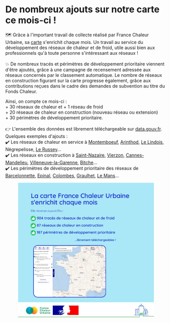 # De nombreux ajouts sur notre carte ce mois-ci !

🗺️ Grâce à l'important travail de collecte réalisé par France Chaleur Urbaine, sa [carte](https://france-chaleur-urbaine.beta.gouv.fr/carte) s'enrichit chaque mois. Un travail au service du développement des réseaux de chaleur et de froid, utile aussi bien aux professionnels qu'à toute personne s'intéressant aux réseaux !\
\
💥 De nombreux tracés et périmètres de développement prioritaire viennent d'être ajoutés, grâce à une campagne de recensement adressée aux réseaux concernés par le classement automatique. Le nombre de réseaux en construction figurant sur la carte progresse également, grâce aux contributions reçues dans le cadre des demandes de subvention au titre du Fonds Chaleur.

Ainsi, on compte ce mois-ci :\
\+ 30 réseaux de chaleur et + 1 réseau de froid\
\+ 20 réseaux de chaleur en construction (nouveau réseau ou extension)\
\+ 30 périmètres de développement prioritaire.\
\
👉 L'ensemble des données est librement téléchargeable sur [data.gouv.fr](<README (1).md>).\
Quelques exemples d'ajouts :\
✔️ Les réseaux de chaleur en service à [Montemboeuf](https://france-chaleur-urbaine.beta.gouv.fr/reseaux/1606C), [Arinthod](https://france-chaleur-urbaine.beta.gouv.fr/reseaux/3905C), [Le Lindois](https://france-chaleur-urbaine.beta.gouv.fr/reseaux/1613C), Nègrepelisse, [Le Russey](https://france-chaleur-urbaine.beta.gouv.fr/reseaux/2504C)... \
✔️ Les réseaux en construction à [Saint-Nazaire](https://www.saintnazaireagglo.fr/), [Vierzon](http://www.ville-vierzon.fr/), [Cannes-Mandelieu](https://cannespaysdelerins.fr/), [Villeneuve-la-Garenne](https://villeneuve92.com/), [Bitche](https://www.ville-bitche.fr/)...\
✔️ Les périmètres de développement prioritaire des réseaux de [Barcelonnette](https://france-chaleur-urbaine.beta.gouv.fr/reseaux/0406C), [Epinal](https://france-chaleur-urbaine.beta.gouv.fr/reseaux/8801C), [Colombes](https://france-chaleur-urbaine.beta.gouv.fr/reseaux/9233C), [Graulhet](https://france-chaleur-urbaine.beta.gouv.fr/reseaux/8105C), [Le Mans](https://france-chaleur-urbaine.beta.gouv.fr/reseaux/7203C)...

<figure><img src=".gitbook/assets/FCU_carte_mars_25.jpg" alt=""><figcaption></figcaption></figure>

